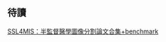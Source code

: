 ## 待讀
[SSL4MIS：半監督醫學圖像分割論文合集+benchmark](https://bangqu.com/9tbJy7.html?fbclid=IwAR1Qh7lEgklCnuwbgWrzO7qff9Tt7-kUq7J9U94LrErqdCIFMnIOuB5FVjI)
